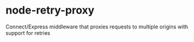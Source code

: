# node-retry-proxy
Connect/Express middleware that proxies requests to multiple origins with support for retries
